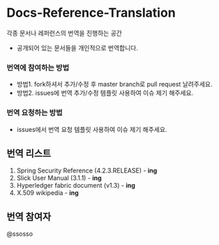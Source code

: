 # Docs-Reference-Translation
각종 문서나 레퍼런스의 번역을 진행하는 공간

- 공개되어 있는 문서들을 개인적으로 번역합니다.

### 번역에 참여하는 방법
- 방법1. fork하셔서 추가/수정 후 master branch로 pull request 날려주세요.
- 방법2. issues에 번역 추가/수정 템플릿 사용하여 이슈 제기 해주세요.

### 번역 요청하는 방법
- issues에서 번역 요청 템플릿 사용하여 이슈 제기 해주세요.


## 번역 리스트
1. Spring Security Reference (4.2.3.RELEASE) - **ing**
2. Slick User Manual (3.1.1) - **ing**
3. Hyperledger fabric document (v1.3) - **ing**
4. X.509 wikipedia - **ing**

## 번역 참여자
@ssosso
